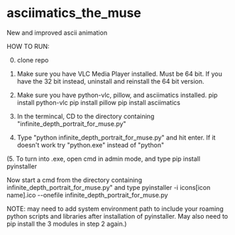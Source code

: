 # asciimatics_the_muse
New and improved ascii animation 

HOW TO RUN:

0. clone repo

1. Make sure you have VLC Media Player installed. 
Must be 64 bit. If you have the 32 bit instead, uninstall and
reinstall the 64 bit version.

2. Make sure you have python-vlc, pillow, and asciimatics installed.
	pip install python-vlc
	pip install pillow
	pip install asciimatics

3. In the termincal, CD to the directory containing "infinite_depth_portrait_for_muse.py"

4. Type "python infinite_depth_portrait_for_muse.py" and hit enter.
If it doesn't work try "python.exe" instead of "python"

(5. To turn into .exe, open cmd in admin mode, and type
	pip install pyinstaller

Now start a cmd from the directory containing infinite_depth_portrait_for_muse.py"
and type 
	pyinstaller -i icons\[icon name].ico --onefile infinite_depth_portrait_for_muse.py

NOTE: may need to add system environment path to include your roaming python scripts and libraries
after installation of pyinstaller. May also need to pip install the 3 modules in step 2 again.)
